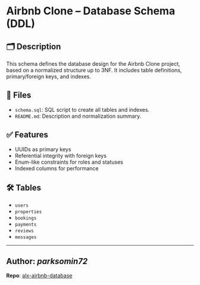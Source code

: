 # Airbnb Clone – Database Schema (DDL)

## 🗂 Description
This schema defines the database design for the Airbnb Clone project, based on a normalized structure up to 3NF. It includes table definitions, primary/foreign keys, and indexes.

## 📁 Files

- `schema.sql`: SQL script to create all tables and indexes.
- `README.md`: Description and normalization summary.

## ✅ Features

- UUIDs as primary keys
- Referential integrity with foreign keys
- Enum-like constraints for roles and statuses
- Indexed columns for performance

## 🛠 Tables

- `users`
- `properties`
- `bookings`
- `payments`
- `reviews`
- `messages`

---

## **Author**: _parksomin72_

**Repo**: [alx-airbnb-database](https://github.com/parksomin72/alx-airbnb-database)
